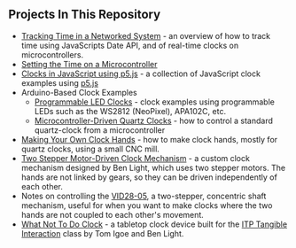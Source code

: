 
## Projects In This Repository

* [Tracking Time in a Networked System](timestamps) - an overview of how to track time using JavaScripts Date API, and of real-time clocks on microcontrollers. 
* [Setting the Time on a Microcontroller](Microcontroller_Time_Setting_Methods) 
* [Clocks in JavaScript using p5.js](P5JS_examples) - a collection of JavaScript clock examples using [p5.js](https://p5js.org)
* Arduino-Based Clock Examples
   * [Programmable LED Clocks](Programmable_LED_examples) - clock examples using programmable LEDs such as the WS2812 (NeoPixel), APA102C, etc.
   * [Microcontroller-Driven Quartz Clocks](Analog_Clock_Control) - how to control a standard quartz-clock from a microcontroller
* [Making Your Own Clock Hands](Making_Custom_Clock_Hands) - how to make clock hands, mostly for quartz clocks, using a small CNC mill.
* [Two Stepper Motor-Driven Clock Mechanism](two_stepper_clock_mechanism) - a custom clock mechanism designed by Ben Light, which uses two stepper motors. The hands are not linked by gears, so they can be driven independently of each other.
* Notes on controlling the [VID28-05](VID28-05_mechanism), a two-stepper, concentric shaft mechanism, useful for when you want to make clocks where the two hands are not coupled to each other's movement. 
* [What Not To Do Clock](WhatNotToDoClock) - a tabletop clock device built for the [ITP Tangible Interaction](https://itp.nyu.edu/classes/tangible-interaction) class by Tom Igoe and Ben Light.
